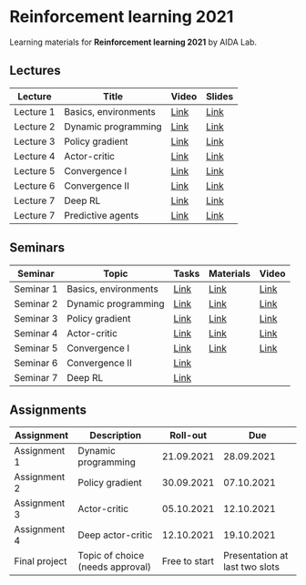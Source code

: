 # Reinforcement learning 2021

Learning materials for **Reinforcement learning 2021** by AIDA Lab.

## Lectures

Lecture | Title | Video | Slides | 
| ----- | ------ | ----- | ------ | 
|Lecture 1| Basics, environments |[Link](https://youtu.be/zlQxaIOl8Tg) | [Link](./lectures/lec-1/RL2021-lec1-slides-ann.pdf) | 
|Lecture 2 | Dynamic programming |[Link](https://www.youtube.com/watch?v=2-AMgzLUKS0&ab_channel=AIindynamicaction) | [Link](./lectures/lec-2/RL2021-lec2-slides-ann.pdf) | 
|Lecture 3 | Policy gradient |[Link](https://www.youtube.com/watch?v=PByiTLDcF0g&ab_channel=AIindynamicaction) | [Link](./lectures/lec-3/RL2021-lec3-slides-ann.pdf) | 
|Lecture 4 | Actor-critic |[Link](https://youtu.be/_1V46_nZJII) | [Link](./lectures/lec-4/RL2021-lec4-slides-ann.pdf) | 
|Lecture 5 | Convergence I |[Link](https://youtu.be/MVJpUO9H5Y4) | [Link](./lectures/lec-5/RL2021-lec5-slides-ann.pdf) | 
|Lecture 6 | Convergence II |[Link](https://youtu.be/_3nsQf_4JAQ ) | [Link](./lectures/lec-6/RL2021-lec6-slides-ann.pdf) | 
|Lecture 7 | Deep RL |[Link](https://youtu.be/9MKfDKGsxUc ) | [Link](./lectures/lec-7/RL2021-lec7-slides-ann.pdf) | 
 |Lecture 7 | Predictive agents |[Link](https://youtu.be/qvONsJ2wg1Y ) | [Link](./lectures/lec-8/RL2021-lec8-slides-ann.pdf) | 

## Seminars 

Seminar | Topic | Tasks | Materials | Video |
| ----- | ------ | ----- | ------ | ------ |
| Seminar 1 | Basics, environments | [Link](./seminars/sem-1/RL2021-sem1-tasks.PNG) | [Link](./seminars/sem-1) |[Link](https://www.youtube.com/watch?v=wMuaTgpwYCc&ab_channel=AIindynamicaction) |
| Seminar 2 | Dynamic programming | [Link](./seminars/sem-2/RL2021-sem2-tasks.jpg) | [Link](./seminars/sem-2)  |[Link](https://youtu.be/fPeKLsOCGbQ) |
| Seminar 3 | Policy gradient | [Link](./seminars/sem-3/RL2021-sem3-tasks.PNG) |[Link](./seminars/sem-3)  |[Link](https://youtu.be/PB4cJo1FzXQ) |  
| Seminar 4 | Actor-critic | [Link](./seminars/sem-4/RL2021-sem4-tasks.PNG) | [Link](./seminars/sem-4)  |[Link](https://youtu.be/I2MaQn4bTFY)  |  
| Seminar 5 | Convergence I | [Link](./seminars/sem-5/RL2021-sem5-tasks.PNG) | [Link](./seminars/sem-5) |[Link](https://youtu.be/bA8vHbqqzvc)| 
| Seminar 6 | Convergence II | [Link](./seminars/sem-6/RL2021-sem6-tasks.jpg) |  | | |
| Seminar 7 | Deep RL | [Link](./seminars/sem-7/RL2021-sem7-tasks.jpg) |  | | |

## Assignments

Assignment | Description | Roll-out | Due | 
| ----- | ------ | ----- | ------ | 
| Assignment 1 | Dynamic programming | 21.09.2021 | 28.09.2021 | 
| Assignment 2 | Policy gradient | 30.09.2021 | 07.10.2021 | 
| Assignment 3 | Actor-critic | 05.10.2021 | 12.10.2021 |
| Assignment 4 | Deep actor-critic | 12.10.2021 | 19.10.2021 |
| Final project | Topic of choice (needs approval) | Free to start | Presentation at last two slots |
